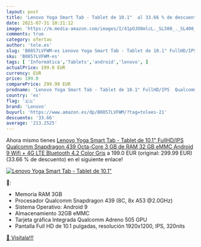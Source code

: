 ```yaml
---
layout: post
title: 'Lenovo Yoga Smart Tab - Tablet de 10.1"  al 33.66 % de descuento'
date: 2021-07-31 10:21:12
image: 'https://m.media-amazon.com/images/I/41pOJO8mlcL._SL500_._SL400_.jpg'
comments: true
category: ofertas
author: 'tole.es'
slug: 'B0857LVFWM-es Lenovo Yoga Smart Tab - Tablet de 10.1" FullHD/IPS...'
sku: 'B0857LVFWM-es'
tags: [ 'Informática','Tablets','android','lenovo', ]
actualPrice: 199.0 EUR
currency: EUR
price: 199.0
comparePrice: 299.99 EUR
prodname: 'Lenovo Yoga Smart Tab - Tablet de 10.1" FullHD/IPS  Qualcomm Snapdragon 439 Octa-Core  3 GB de RAM  32 GB eMMC  Android 9  Wifi + 4G LTE  Bluetooth 4.2   Color Gris'
country: 'es'
flag: '🇪🇸'
brand: 'Lenovo'
buyurl: 'https://www.amazon.es/dp/B0857LVFWM/?tag=tolees-21'
descuento: '33.66'
average: '213.2525'
---
```


Ahora mismo tienes [Lenovo Yoga Smart Tab - Tablet de 10.1" FullHD/IPS  Qualcomm Snapdragon 439 Octa-Core  3 GB de RAM  32 GB eMMC  Android 9  Wifi + 4G LTE  Bluetooth 4.2   Color Gris](https://www.amazon.es/dp/B0857LVFWM/?tag=tolees-21) a 199.0 EUR (original: 299.99 EUR) (33.66 %  de descuento) en el siguiente enlace!

[![Lenovo Yoga Smart Tab - Tablet de 10.1" ](https://m.media-amazon.com/images/I/41pOJO8mlcL._SL500_._SL400_.jpg)](https://www.amazon.es/dp/B0857LVFWM/?tag=tolees-21)

🔎:

- Memoria RAM 3GB
- Procesador Qualcomm Snapdragon 439 (8C, 8x A53 @2.0GHz)
- Sistema Operativo: Android 9
- Almacenamiento 32GB eMMC
- Tarjeta gráfica Integrada Qualcomm Adreno 505 GPU
- Pantalla Full HD de 10.1 pulgadas, resolución 1920x1200, IPS, 320nits

[🛒 Visítala!!!](https://www.amazon.es/dp/B0857LVFWM/?tag=tolees-21)
